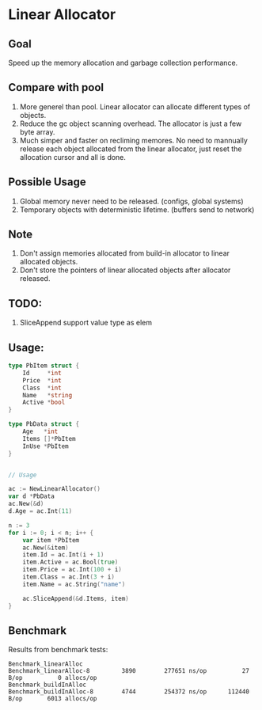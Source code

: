 
# Linear Allocator

## Goal
Speed up the memory allocation and garbage collection performance.

## Compare with pool
1. More generel than pool. Linear allocator can allocate different types of objects.
3. Reduce the gc object scanning overhead. The allocator is just a few byte array. 
5. Much simper and faster on recliming memores. No need to mannually release each object allocated from the linear allocator, just reset the allocation cursor and all is done.

## Possible Usage
1. Global memory never need to be released. (configs, global systems)
2. Temporary objects with deterministic lifetime. (buffers send to network)

## Note
1. Don't assign memories allocated from build-in allocator to linear allocated objects.
2. Don't store the pointers of linear allocated objects after allocator released.

## TODO:
1. SliceAppend support value type as elem

## Usage:

```go
type PbItem struct {
	Id     *int
	Price  *int
	Class  *int
	Name   *string
	Active *bool
}

type PbData struct {
	Age   *int
	Items []*PbItem
	InUse *PbItem
}


// Usage

ac := NewLinearAllocator()
var d *PbData
ac.New(&d)
d.Age = ac.Int(11)

n := 3
for i := 0; i < n; i++ {
	var item *PbItem
	ac.New(&item)
	item.Id = ac.Int(i + 1)
	item.Active = ac.Bool(true)
	item.Price = ac.Int(100 + i)
	item.Class = ac.Int(3 + i)
	item.Name = ac.String("name")

	ac.SliceAppend(&d.Items, item)
}

```

## Benchmark
Results from benchmark tests:
``` 
Benchmark_linearAlloc
Benchmark_linearAlloc-8    	    3890	    277651 ns/op	      27 B/op	       0 allocs/op
Benchmark_buildInAlloc
Benchmark_buildInAlloc-8   	    4744	    254372 ns/op	  112440 B/op	    6013 allocs/op
```
